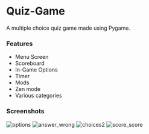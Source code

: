 # Quiz-Game

A multiple choice quiz game made using Pygame.

### Features

 - Menu Screen
 - Scoreboard
 - In-Game Options
 - Timer
 - Mods
 - Zen mode
 - Various categories

### Screenshots

![options](https://github.com/BlankTempest/Quiz-Game/assets/61834898/3ac45537-e24a-456e-84f3-0ac010c43fae)
![answer_wrong](https://github.com/BlankTempest/Quiz-Game/assets/61834898/3afc540a-f62a-4416-923a-be655a0d85dc)
![choices2](https://github.com/BlankTempest/Quiz-Game/assets/61834898/58665fbb-acfe-4f20-8699-1357807c0545)
![score_score](https://github.com/BlankTempest/Quiz-Game/assets/61834898/99c7f5bc-26eb-4ca9-aa5d-ca71825e6437)
